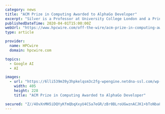 ```yaml
---
category: news
title: "ACM Prize in Computing Awarded to AlphaGo Developer"
excerpt: "Silver is a Professor at University College London and a Principal Research Scientist at DeepMind, a Google-owned artificial intelligence company based in the United Kingdom. Silver is recognized as a central figure in the growing and impactful area of deep reinforcement learning. Silver’s most highly publicized achievement was leading the ..."
publishedDateTime: 2020-04-01T15:00:00Z
webUrl: "https://www.hpcwire.com/off-the-wire/acm-prize-in-computing-awarded-to-alphago-developer/"
type: article

provider:
  name: HPCwire
  domain: hpcwire.com

topics:
  - Google AI
  - AI

images:
  - url: "https://6lli539m39y3hpkelqsm3c2fg-wpengine.netdna-ssl.com/wp-content/uploads/2020/04/coronavirus_stonybrook.fw_-405x228.png"
    width: 405
    height: 228
    title: "ACM Prize in Computing Awarded to AlphaGo Developer"

secured: "Z//4OvXnMH5iDQYyKfmQbqXxyU4CSa7eGR/zBr0BLroUGwznACJK1+bToNba8dYj4CarPWQwLxtimlnY9AwCKRbTCtXVduELd7DGv8F+4E84VBbvjJ76wC7i7IjiJHqP7LXrerEIlF3VF6nS5NjNY8MlFkPvQZJeNk+6ipdlIX3rv62SrsNKEpUc90kxMLmhh0YRNdj/quC8JcR2wTPwPeAZZ0eIzKRObfGfMkCd6VifI8G2q012rJOJGQX9xJ+klPiJd1+lncL7UdvrtMPOzMS9XhECeiMNJBYYN3cpltecYsZYfhPAaeA63wNweIQyBhWmYSLgdIoKfszSV6Z2aWoNAYWqcrVj3lvJFJ+cB/9HAG6C8OFWWp97Ak+/2B9zaTCzIvuVNrPWXStTKVfHEKWdPyYWfPG8akno9r3affeCSTJjT3wdYn252d8dRPMP+dzJZKKuyxao7aYEMv4Rmqr33sMNYWnOULKr1eqCUVg=;NbcNOH+RbiSzdv7+dpL76A=="
---
```


